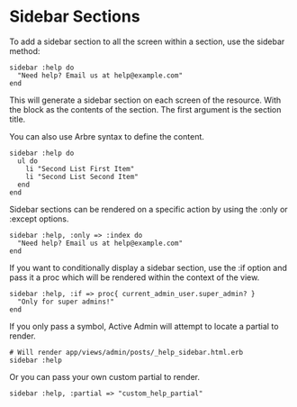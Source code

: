 # Sidebar Sections

To add a sidebar section to all the screen within a section, use the sidebar method:

    sidebar :help do
      "Need help? Email us at help@example.com"
    end

This will generate a sidebar section on each screen of the resource. With the block as
the contents of the section. The first argument is the section title.

You can also use Arbre syntax to define the content.

    sidebar :help do
      ul do
        li "Second List First Item"
        li "Second List Second Item"
      end
    end

Sidebar sections can be rendered on a specific action by using the :only or :except
options.

    sidebar :help, :only => :index do
      "Need help? Email us at help@example.com"
    end

If you want to conditionally display a sidebar section, use the :if option and
pass it a proc which will be rendered within the context of the view.

    sidebar :help, :if => proc{ current_admin_user.super_admin? }
      "Only for super admins!"
    end

If you only pass a symbol, Active Admin will attempt to locate a partial to render.

    # Will render app/views/admin/posts/_help_sidebar.html.erb
    sidebar :help

Or you can pass your own custom partial to render.

    sidebar :help, :partial => "custom_help_partial"
